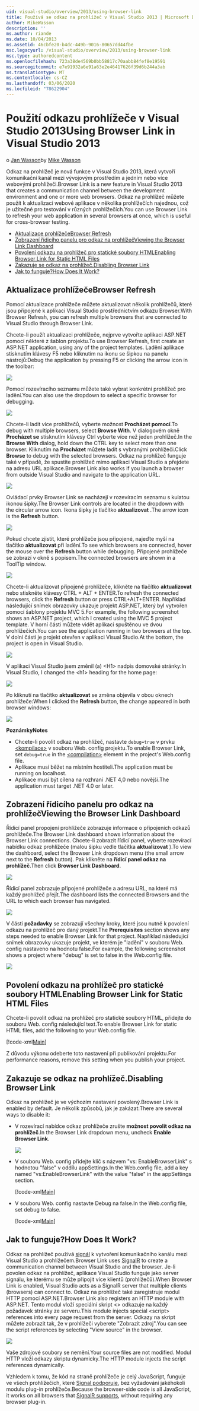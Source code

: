 ```yaml
---
uid: visual-studio/overview/2013/using-browser-link
title: Používá se odkaz na prohlížeč v Visual Studio 2013 | Microsoft Docs
author: MikeWasson
description: ''
ms.author: riande
ms.date: 10/04/2013
ms.assetid: 46cbfe20-b4dc-449b-9016-80657dd44fbe
msc.legacyurl: /visual-studio/overview/2013/using-browser-link
msc.type: authoredcontent
ms.openlocfilehash: 723a38de4569b0bb58817c70aabb84fef8e19591
ms.sourcegitcommit: e7e91932a6e91a63e2e46417626f39d6b244a3ab
ms.translationtype: MT
ms.contentlocale: cs-CZ
ms.lasthandoff: 03/06/2020
ms.locfileid: "78622904"
---
```

# <a name="using-browser-link-in-visual-studio-2013"></a><span data-ttu-id="83f85-102">Použití odkazu prohlížeče v Visual Studio 2013</span><span class="sxs-lookup"><span data-stu-id="83f85-102">Using Browser Link in Visual Studio 2013</span></span>

<span data-ttu-id="83f85-103">o [Jan Wasson](https://github.com/MikeWasson)</span><span class="sxs-lookup"><span data-stu-id="83f85-103">by [Mike Wasson](https://github.com/MikeWasson)</span></span>

<span data-ttu-id="83f85-104">Odkaz na prohlížeč je nová funkce v Visual Studio 2013, která vytvoří komunikační kanál mezi vývojovým prostředím a jedním nebo více webovými prohlížeči.</span><span class="sxs-lookup"><span data-stu-id="83f85-104">Browser Link is a new feature in Visual Studio 2013 that creates a communication channel between the development environment and one or more web browsers.</span></span> <span data-ttu-id="83f85-105">Odkaz na prohlížeč můžete použít k aktualizaci webové aplikace v několika prohlížečích najednou, což je užitečné pro testování v různých prohlížečích.</span><span class="sxs-lookup"><span data-stu-id="83f85-105">You can use Browser Link to refresh your web application in several browsers at once, which is useful for cross-browser testing.</span></span>

- [<span data-ttu-id="83f85-106">Aktualizace prohlížeče</span><span class="sxs-lookup"><span data-stu-id="83f85-106">Browser Refresh</span></span>](#browser-refresh)
- [<span data-ttu-id="83f85-107">Zobrazení řídicího panelu pro odkaz na prohlížeč</span><span class="sxs-lookup"><span data-stu-id="83f85-107">Viewing the Browser Link Dashboard</span></span>](#dashboard)
- [<span data-ttu-id="83f85-108">Povolení odkazu na prohlížeč pro statické soubory HTML</span><span class="sxs-lookup"><span data-stu-id="83f85-108">Enabling Browser Link for Static HTML Files</span></span>](#static-html)
- [<span data-ttu-id="83f85-109">Zakazuje se odkaz na prohlížeč.</span><span class="sxs-lookup"><span data-stu-id="83f85-109">Disabling Browser Link</span></span>](#disabling)
- [<span data-ttu-id="83f85-110">Jak to funguje?</span><span class="sxs-lookup"><span data-stu-id="83f85-110">How Does It Work?</span></span>](#how-it-works)

<a id="browser-refresh"></a>
## <a name="browser-refresh"></a><span data-ttu-id="83f85-111">Aktualizace prohlížeče</span><span class="sxs-lookup"><span data-stu-id="83f85-111">Browser Refresh</span></span>

<span data-ttu-id="83f85-112">Pomocí aktualizace prohlížeče můžete aktualizovat několik prohlížečů, které jsou připojené k aplikaci Visual Studio prostřednictvím odkazu Browser.</span><span class="sxs-lookup"><span data-stu-id="83f85-112">With Browser Refresh, you can refresh multiple browsers that are connected to Visual Studio through Browser Link.</span></span>

<span data-ttu-id="83f85-113">Chcete-li použít aktualizaci prohlížeče, nejprve vytvořte aplikaci ASP.NET pomocí některé z šablon projektu.</span><span class="sxs-lookup"><span data-stu-id="83f85-113">To use Browser Refresh, first create an ASP.NET application, using any of the project templates.</span></span> <span data-ttu-id="83f85-114">Ladění aplikace stisknutím klávesy F5 nebo kliknutím na ikonu se šipkou na panelu nástrojů:</span><span class="sxs-lookup"><span data-stu-id="83f85-114">Debug the application by pressing F5 or clicking the arrow icon in the toolbar:</span></span>

![](using-browser-link/_static/image1.png)

<span data-ttu-id="83f85-115">Pomocí rozevíracího seznamu můžete také vybrat konkrétní prohlížeč pro ladění.</span><span class="sxs-lookup"><span data-stu-id="83f85-115">You can also use the dropdown to select a specific browser for debugging.</span></span>

![](using-browser-link/_static/image2.png)

<span data-ttu-id="83f85-116">Chcete-li ladit více prohlížečů, vyberte možnost **Procházet pomocí**.</span><span class="sxs-lookup"><span data-stu-id="83f85-116">To debug with multiple browsers, select **Browse With**.</span></span> <span data-ttu-id="83f85-117">V dialogovém okně **Procházet se** stisknutím klávesy Ctrl vyberte více než jeden prohlížeč.</span><span class="sxs-lookup"><span data-stu-id="83f85-117">In the **Browse With** dialog, hold down the CTRL key to select more than one browser.</span></span> <span data-ttu-id="83f85-118">Kliknutím na **Procházet** můžete ladit s vybranými prohlížeči.</span><span class="sxs-lookup"><span data-stu-id="83f85-118">Click **Browse** to debug with the selected browsers.</span></span> <span data-ttu-id="83f85-119">Odkaz na prohlížeč funguje také v případě, že spustíte prohlížeč mimo aplikaci Visual Studio a přejdete na adresu URL aplikace.</span><span class="sxs-lookup"><span data-stu-id="83f85-119">Browser Link also works if you launch a browser from outside Visual Studio and navigate to the application URL.</span></span>

![](using-browser-link/_static/image3.png)

<span data-ttu-id="83f85-120">Ovládací prvky Browser Link se nacházejí v rozevíracím seznamu s kulatou ikonou šipky.</span><span class="sxs-lookup"><span data-stu-id="83f85-120">The Browser Link controls are located in the dropdown with the circular arrow icon.</span></span> <span data-ttu-id="83f85-121">Ikona šipky je tlačítko **aktualizovat** .</span><span class="sxs-lookup"><span data-stu-id="83f85-121">The arrow icon is the **Refresh** button.</span></span>

![](using-browser-link/_static/image4.png)

<span data-ttu-id="83f85-122">Pokud chcete zjistit, které prohlížeče jsou připojené, najeďte myší na tlačítko **aktualizovat** při ladění.</span><span class="sxs-lookup"><span data-stu-id="83f85-122">To see which browsers are connected, hover the mouse over the **Refresh** button while debugging.</span></span> <span data-ttu-id="83f85-123">Připojené prohlížeče se zobrazí v okně s popisem.</span><span class="sxs-lookup"><span data-stu-id="83f85-123">The connected browsers are shown in a ToolTip window.</span></span>

![](using-browser-link/_static/image5.png)

<span data-ttu-id="83f85-124">Chcete-li aktualizovat připojené prohlížeče, klikněte na tlačítko **aktualizovat** nebo stiskněte klávesy CTRL + ALT + ENTER.</span><span class="sxs-lookup"><span data-stu-id="83f85-124">To refresh the connected browsers, click the **Refresh** button or press CTRL+ALT+ENTER.</span></span> <span data-ttu-id="83f85-125">Například následující snímek obrazovky ukazuje projekt ASP.NET, který byl vytvořen pomocí šablony projektu MVC 5.</span><span class="sxs-lookup"><span data-stu-id="83f85-125">For example, the following screenshot shows an ASP.NET project, which I created using the MVC 5 project template.</span></span> <span data-ttu-id="83f85-126">V horní části můžete vidět aplikaci spuštěnou ve dvou prohlížečích.</span><span class="sxs-lookup"><span data-stu-id="83f85-126">You can see the application running in two browsers at the top.</span></span> <span data-ttu-id="83f85-127">V dolní části je projekt otevřen v aplikaci Visual Studio.</span><span class="sxs-lookup"><span data-stu-id="83f85-127">At the bottom, the project is open in Visual Studio.</span></span>

![](using-browser-link/_static/image6.png)

<span data-ttu-id="83f85-128">V aplikaci Visual Studio jsem změnil (a) &lt;H1&gt; nadpis domovské stránky:</span><span class="sxs-lookup"><span data-stu-id="83f85-128">In Visual Studio, I changed the &lt;h1&gt; heading for the home page:</span></span>

![](using-browser-link/_static/image7.png)

<span data-ttu-id="83f85-129">Po kliknutí na tlačítko **aktualizovat** se změna objevila v obou oknech prohlížeče:</span><span class="sxs-lookup"><span data-stu-id="83f85-129">When I clicked the **Refresh** button, the change appeared in both browser windows:</span></span>

![](using-browser-link/_static/image8.png)

<span data-ttu-id="83f85-130">**Poznámky**</span><span class="sxs-lookup"><span data-stu-id="83f85-130">**Notes**</span></span>

- <span data-ttu-id="83f85-131">Chcete-li povolit odkaz na prohlížeč, nastavte `debug=true` v prvku [&lt;kompilace&gt;](https://msdn.microsoft.com/library/s10awwz0(v=vs.85).aspx) v souboru Web. config projektu.</span><span class="sxs-lookup"><span data-stu-id="83f85-131">To enable Browser Link, set `debug=true` in the [&lt;compilation&gt;](https://msdn.microsoft.com/library/s10awwz0(v=vs.85).aspx) element in the project's Web.config file.</span></span>
- <span data-ttu-id="83f85-132">Aplikace musí běžet na místním hostiteli.</span><span class="sxs-lookup"><span data-stu-id="83f85-132">The application must be running on localhost.</span></span>
- <span data-ttu-id="83f85-133">Aplikace musí být cílena na rozhraní .NET 4,0 nebo novější.</span><span class="sxs-lookup"><span data-stu-id="83f85-133">The application must target .NET 4.0 or later.</span></span>

<a id="dashboard"></a>
## <a name="viewing-the-browser-link-dashboard"></a><span data-ttu-id="83f85-134">Zobrazení řídicího panelu pro odkaz na prohlížeč</span><span class="sxs-lookup"><span data-stu-id="83f85-134">Viewing the Browser Link Dashboard</span></span>

<span data-ttu-id="83f85-135">Řídicí panel propojení prohlížeče zobrazuje informace o připojeních odkazů prohlížeče.</span><span class="sxs-lookup"><span data-stu-id="83f85-135">The Browser Link dashboard shows information about the Browser Link connections.</span></span> <span data-ttu-id="83f85-136">Chcete-li zobrazit řídicí panel, vyberte rozevírací nabídku odkaz prohlížeče (malou šipku vedle tlačítka **aktualizovat** ).</span><span class="sxs-lookup"><span data-stu-id="83f85-136">To view the dashboard, select the Browser Link dropdown menu (the small arrow next to the **Refresh** button).</span></span> <span data-ttu-id="83f85-137">Pak klikněte na **řídicí panel odkaz na prohlížeč**.</span><span class="sxs-lookup"><span data-stu-id="83f85-137">Then click **Browser Link Dashboard**.</span></span>

![](using-browser-link/_static/image9.png)

<span data-ttu-id="83f85-138">Řídicí panel zobrazuje připojené prohlížeče a adresu URL, na které má každý prohlížeč přejít.</span><span class="sxs-lookup"><span data-stu-id="83f85-138">The dashboard lists the connected Browsers and the URL to which each browser has navigated.</span></span>

![](using-browser-link/_static/image10.png)

<span data-ttu-id="83f85-139">V části **požadavky** se zobrazují všechny kroky, které jsou nutné k povolení odkazu na prohlížeč pro daný projekt.</span><span class="sxs-lookup"><span data-stu-id="83f85-139">The **Prerequisites** section shows any steps needed to enable Browser Link for that project.</span></span> <span data-ttu-id="83f85-140">Například následující snímek obrazovky ukazuje projekt, ve kterém je "ladění" v souboru Web. config nastaveno na hodnotu false.</span><span class="sxs-lookup"><span data-stu-id="83f85-140">For example, the following screenshot shows a project where "debug" is set to false in the Web.config file.</span></span>

![](using-browser-link/_static/image11.png)

<a id="static-html"></a>
## <a name="enabling-browser-link-for-static-html-files"></a><span data-ttu-id="83f85-141">Povolení odkazu na prohlížeč pro statické soubory HTML</span><span class="sxs-lookup"><span data-stu-id="83f85-141">Enabling Browser Link for Static HTML Files</span></span>

<span data-ttu-id="83f85-142">Chcete-li povolit odkaz na prohlížeč pro statické soubory HTML, přidejte do souboru Web. config následující text.</span><span class="sxs-lookup"><span data-stu-id="83f85-142">To enable Browser Link for static HTML files, add the following to your Web.config file.</span></span>

[!code-xml[Main](using-browser-link/samples/sample1.xml)]

<span data-ttu-id="83f85-143">Z důvodu výkonu odeberte toto nastavení při publikování projektu.</span><span class="sxs-lookup"><span data-stu-id="83f85-143">For performance reasons, remove this setting when you publish your project.</span></span>

<a id="disabling"></a>
## <a name="disabling-browser-link"></a><span data-ttu-id="83f85-144">Zakazuje se odkaz na prohlížeč.</span><span class="sxs-lookup"><span data-stu-id="83f85-144">Disabling Browser Link</span></span>

<span data-ttu-id="83f85-145">Odkaz na prohlížeč je ve výchozím nastavení povolený.</span><span class="sxs-lookup"><span data-stu-id="83f85-145">Browser Link is enabled by default.</span></span> <span data-ttu-id="83f85-146">Je několik způsobů, jak je zakázat:</span><span class="sxs-lookup"><span data-stu-id="83f85-146">There are several ways to disable it:</span></span>

- <span data-ttu-id="83f85-147">V rozevírací nabídce odkaz prohlížeče zrušte **možnost povolit odkaz na prohlížeč**.</span><span class="sxs-lookup"><span data-stu-id="83f85-147">In the Browser Link dropdown menu, uncheck **Enable Browser Link**.</span></span> 

    ![](using-browser-link/_static/image12.png)
- <span data-ttu-id="83f85-148">V souboru Web. config přidejte klíč s názvem "vs: EnableBrowserLink" s hodnotou "false" v oddílu appSettings.</span><span class="sxs-lookup"><span data-stu-id="83f85-148">In the Web.config file, add a key named "vs:EnableBrowserLink" with the value "false" in the appSettings section.</span></span> 

    [!code-xml[Main](using-browser-link/samples/sample2.xml)]
- <span data-ttu-id="83f85-149">V souboru Web. config nastavte Debug na false.</span><span class="sxs-lookup"><span data-stu-id="83f85-149">In the Web.config file, set debug to false.</span></span> 

    [!code-xml[Main](using-browser-link/samples/sample3.xml)]

<a id="how-it-works"></a>
## <a name="how-does-it-work"></a><span data-ttu-id="83f85-150">Jak to funguje?</span><span class="sxs-lookup"><span data-stu-id="83f85-150">How Does It Work?</span></span>

<span data-ttu-id="83f85-151">Odkaz na prohlížeč používá [signál](../../../signalr/index.md) k vytvoření komunikačního kanálu mezi Visual Studio a prohlížečem.</span><span class="sxs-lookup"><span data-stu-id="83f85-151">Browser Link uses [SignalR](../../../signalr/index.md) to create a communication channel between Visual Studio and the browser.</span></span> <span data-ttu-id="83f85-152">Je-li povolen odkaz na prohlížeč, aplikace Visual Studio funguje jako server signálu, ke kterému se může připojit více klientů (prohlížečů).</span><span class="sxs-lookup"><span data-stu-id="83f85-152">When Browser Link is enabled, Visual Studio acts as a SignalR server that multiple clients (browsers) can connect to.</span></span> <span data-ttu-id="83f85-153">Odkaz na prohlížeč také zaregistruje modul HTTP pomocí ASP.NET.</span><span class="sxs-lookup"><span data-stu-id="83f85-153">Browser Link also registers an HTTP module with ASP.NET.</span></span> <span data-ttu-id="83f85-154">Tento modul vloží speciální skript &lt;&gt; odkazuje na každý požadavek stránky ze serveru.</span><span class="sxs-lookup"><span data-stu-id="83f85-154">This module injects special &lt;script&gt; references into every page request from the server.</span></span> <span data-ttu-id="83f85-155">Odkazy na skript můžete zobrazit tak, že v prohlížeči vyberete "Zobrazit zdroj".</span><span class="sxs-lookup"><span data-stu-id="83f85-155">You can see the script references by selecting "View source" in the browser.</span></span>

![](using-browser-link/_static/image13.png)

<span data-ttu-id="83f85-156">Vaše zdrojové soubory se nemění.</span><span class="sxs-lookup"><span data-stu-id="83f85-156">Your source files are not modified.</span></span> <span data-ttu-id="83f85-157">Modul HTTP vloží odkazy skriptu dynamicky.</span><span class="sxs-lookup"><span data-stu-id="83f85-157">The HTTP module injects the script references dynamically.</span></span>

<span data-ttu-id="83f85-158">Vzhledem k tomu, že kód na straně prohlížeče je celý JavaScript, funguje ve všech prohlížečích, které [Signal podporuje](../../../signalr/overview/getting-started/supported-platforms.md), bez vyžadování jakéhokoli modulu plug-in prohlížeče.</span><span class="sxs-lookup"><span data-stu-id="83f85-158">Because the browser-side code is all JavaScript, it works on all browsers that [SignalR supports](../../../signalr/overview/getting-started/supported-platforms.md), without requiring any browser plug-in.</span></span>
